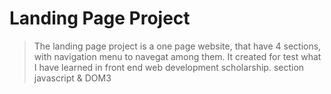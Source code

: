 # Landing Page Project
> The landing page project is a one page website, that have 4 sections, with navigation menu to navegat among them. It created for test what I have learned in front end web development scholarship. section javascript & DOM3